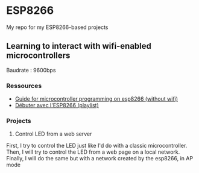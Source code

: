 # ESP8266

My repo for my ESP8266-based projects

## Learning to interact with wifi-enabled microcontrollers

Baudrate : 9600bps

### Ressources

- [Guide for microcontroller programming on esp8266 (without wifi)](https://null-byte.wonderhowto.com/how-to/hackers-guide-programming-microcontrollers-0194410/)
- [Débuter avec l'ESP8266 (playlist)](https://www.youtube.com/watch?v=iwx_Iotz5PE&list=PLuQznwVAhY2WBKCbDroQeXWFmPYFyIf-_)

### Projects

1. Control LED from a web server

First, I try to control the LED just like I'd do with a classic microcontroller.
Then, I will try to control the LED from a web page on a local network.
Finally, I will do the same but with a network created by the esp8266, in AP mode
